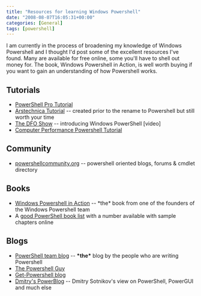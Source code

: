 ```yaml
---
title: "Resources for learning Windows Powershell"
date: "2008-08-07T16:05:31+00:00"
categories: [General]
tags: [powershell]
---
```


I am currently in the process of broadening my knowledge of Windows Powershell and I thought I'd post some of the excellent resources I've found. Many are available for free online, some you'll have to shell out money for. The book, Windows Powershell in Action, is well worth buying if you want to gain an understanding of how Powershell works.
<h2>Tutorials</h2>
<ul>
	<li><a href="http://www.powershellpro.com/powershell-tutorial-introduction/">PowerShell Pro Tutorial</a></li>
	<li><a href="http://arstechnica.com/guides/other/msh.ars/2">Arstechnica Tutorial</a> -- created prior to the rename to Powershell but still worth your time</li>
	<li><a href="http://channel9.msdn.com/shows/The+DFO+Show/The-DFO-Show-Introducing-Windows-PowerShell/">The DFO Show</a> -- introducing Windows PowerShell [video]</li>
	<li><a href="http://www.computerperformance.co.uk/powershell/index.htm">Computer Performance Powershell Tutorial</a></li>
</ul>
<h2>Community</h2>
<ul>
	<li><a href="http://powershellcommunity.org/">powershellcommunity.org</a> -- powershell oriented blogs, forums &amp; cmdlet directory</li>
</ul>
<h2>Books</h2>
<ul>
	<li><a href="http://www.manning.com/payette/">Windows Powershell in Action</a> -- *the* book from one of the founders of the Windows Powershell team</li>
	<li>A <a href="http://www.robvanderwoude.com/booksps.html">good PowerShell book list</a> with a number available with sample chapters online</li>
</ul>
<h2>Blogs</h2>
<ul>
	<li><a href="http://blogs.msdn.com/powershell/">PowerShell team blog</a> -- <strong>*the*</strong> blog by the people who are writing Powershell</li>
	<li><a href="http://thepowershellguy.com/blogs/posh/">The Powershell Guy</a></li>
	<li><a href="http://marcoshaw.blogspot.com/">Get-Powershell blog</a></li>
	<li><a href="http://dmitrysotnikov.wordpress.com/">Dmitry's PowerBlog</a> -- Dmitry Sotnikov's view on PowerShell, PowerGUI and much else</li>
</ul>

